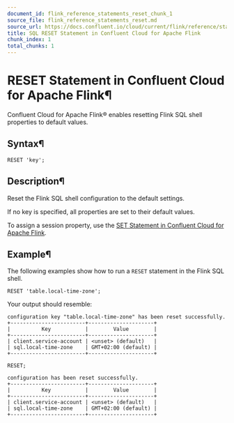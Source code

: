 ```yaml
---
document_id: flink_reference_statements_reset_chunk_1
source_file: flink_reference_statements_reset.md
source_url: https://docs.confluent.io/cloud/current/flink/reference/statements/reset.html
title: SQL RESET Statement in Confluent Cloud for Apache Flink
chunk_index: 1
total_chunks: 1
---
```


# RESET Statement in Confluent Cloud for Apache Flink¶

Confluent Cloud for Apache Flink® enables resetting Flink SQL shell properties to default values.

## Syntax¶

    RESET 'key';

## Description¶

Reset the Flink SQL shell configuration to the default settings.

If no key is specified, all properties are set to their default values.

To assign a session property, use the [SET Statement in Confluent Cloud for Apache Flink](set.html#flink-sql-set-statement).

## Example¶

The following examples show how to run a `RESET` statement in the Flink SQL shell.

    RESET 'table.local-time-zone';

Your output should resemble:

    configuration key "table.local-time-zone" has been reset successfully.
    +------------------------+---------------------+
    |          Key           |        Value        |
    +------------------------+---------------------+
    | client.service-account | <unset> (default)   |
    | sql.local-time-zone    | GMT+02:00 (default) |
    +------------------------+---------------------+

    RESET;

    configuration has been reset successfully.
    +------------------------+---------------------+
    |          Key           |        Value        |
    +------------------------+---------------------+
    | client.service-account | <unset> (default)   |
    | sql.local-time-zone    | GMT+02:00 (default) |
    +------------------------+---------------------+
